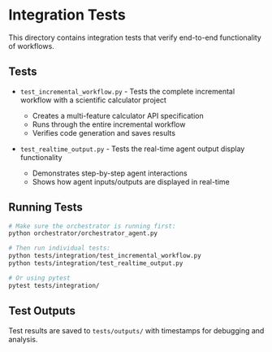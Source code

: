 # Integration Tests

This directory contains integration tests that verify end-to-end functionality of workflows.

## Tests

- `test_incremental_workflow.py` - Tests the complete incremental workflow with a scientific calculator project
  - Creates a multi-feature calculator API specification
  - Runs through the entire incremental workflow
  - Verifies code generation and saves results

- `test_realtime_output.py` - Tests the real-time agent output display functionality
  - Demonstrates step-by-step agent interactions
  - Shows how agent inputs/outputs are displayed in real-time

## Running Tests

```bash
# Make sure the orchestrator is running first:
python orchestrator/orchestrator_agent.py

# Then run individual tests:
python tests/integration/test_incremental_workflow.py
python tests/integration/test_realtime_output.py

# Or using pytest
pytest tests/integration/
```

## Test Outputs

Test results are saved to `tests/outputs/` with timestamps for debugging and analysis.